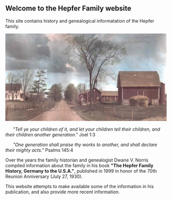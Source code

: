 ## Welcome to the Hepfer Family website

This site contains history and genealogical informatation of the Hepfer family.  

![The Hepfer Family Farm](assets/img/farm.jpg)

&nbsp;&nbsp;&nbsp;&nbsp;&nbsp;&nbsp;*"Tell ye your children of it, and let your children tell their children, and their children another generation."*  Joel 1:3

&nbsp;&nbsp;&nbsp;&nbsp;&nbsp;&nbsp;*"One generation shall praise thy works to another, and shall declare their mighty acts."*  Psalms 145:4

Over the years the family historian and genealogist Dwane V. Norris compiled information about the family in his book __"The Hepfer Family History, Germany to the U.S.A."__, published in 1999 in honor of the 70th Reunion Anniversary (July 27, 1930).  

This website attempts to make available some of the information in his publication, and also provide more recent information.

